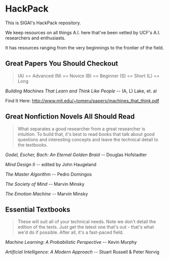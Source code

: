 # HackPack
This is SIGAI's HackPack repository.

We keep resources on all things A.I. here that've been vetted by UCF's A.I. researchers and enthusiasts. 

It has resources ranging from the very beginnings to the frontier of the field.



## Great Papers You Should Checkout
> (A) == Advanced (N) == Novice (B) == Beginner (S) == Short (L) == Long

*Building Machines That Learn and Think Like People* -- (A, L) Lake, et. al

Find It Here: http://www.mit.edu/~tomeru/papers/machines_that_think.pdf



## Great Nonfiction Novels All Should Read
> What separates a good researcher from a great researcher is intuition. To build that, it's best to read books that talk about good questions and interesting concepts and leave the technical detail to the textbooks.

*Godel, Escher, Bach: An Eternal Golden Braid* -- Douglas Hofstadter 

*Mind Design II* -- edited by John Haugeland

*The Master Algorithm* -- Pedro Domingos

*The Society of Mind* -- Marvin Minsky

*The Emotion Machine* -- Marvin Minsky



## Essential Textbooks
> These will suit all of your technical needs. Note we don't detail the edition of the texts. Just get the latest one that's out - that's what we'd do if possible. After all, it's a fast-paced field.

*Machine Learning: A Probabilistic Perspective* -- Kevin Murphy

*Artificial Intelligence: A Modern Approach* -- Stuart Russell & Peter Norvig
